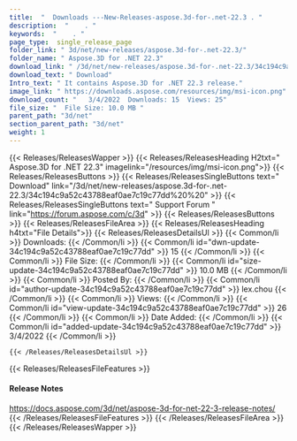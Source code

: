 ```yaml
---
title:  "  Downloads ---New-Releases-aspose.3d-for-.net-22.3 . " 
description:  "    . " 
keywords:  "    . " 
page_type:  single_release_page
folder_link: " 3d/net/new-releases/aspose.3d-for-.net-22.3/"
folder_name: " Aspose.3D for .NET 22.3"
download_link: " /3d/net/new-releases/aspose.3d-for-.net-22.3/34c194c9a52c43788eaf0ae7c19c77dd"
download_text: " Download"
Intro_text: " It contains Aspose.3D for .NET 22.3 release."
image_link: " https://downloads.aspose.com/resources/img/msi-icon.png"
download_count: "   3/4/2022  Downloads: 15  Views: 25"
file_size: "  File Size: 10.0 MB "
parent_path: "3d/net"
section_parent_path: "3d/net"
weight: 1 
---
```


{{< Releases/ReleasesWapper >}}
  {{< Releases/ReleasesHeading H2txt=" Aspose.3D for .NET 22.3" imagelink="/resources/img/msi-icon.png">}}
  {{< Releases/ReleasesButtons >}}
    {{< Releases/ReleasesSingleButtons text=" Download" link="/3d/net/new-releases/aspose.3d-for-.net-22.3/34c194c9a52c43788eaf0ae7c19c77dd%20%20" >}}
    {{< Releases/ReleasesSingleButtons text=" Support Forum " link="https://forum.aspose.com/c/3d" >}}
  {{< Releases/ReleasesButtons >}}
  {{< Releases/ReleasesFileArea >}}
    {{< Releases/ReleasesHeading h4txt="File Details">}}
    {{< Releases/ReleasesDetailsUl >}}
            {{< Common/li  >}} Downloads: {{< /Common/li >}} 
      {{< Common/li id="dwn-update-34c194c9a52c43788eaf0ae7c19c77dd" >}} 15 {{< /Common/li >}} 
      {{< Common/li  >}} File Size: {{< /Common/li >}} 
      {{< Common/li id="size-update-34c194c9a52c43788eaf0ae7c19c77dd" >}} 10.0 MB {{< /Common/li >}} 
      {{< Common/li  >}} Posted By: {{< /Common/li >}} 
      {{< Common/li id="author-update-34c194c9a52c43788eaf0ae7c19c77dd" >}} lex.chou {{< /Common/li >}} 
      {{< Common/li  >}} Views: {{< /Common/li >}} 
      {{< Common/li id="view-update-34c194c9a52c43788eaf0ae7c19c77dd" >}} 26 {{< /Common/li >}} 
      {{< Common/li  >}} Date Added: {{< /Common/li >}} 
      {{< Common/li id="added-update-34c194c9a52c43788eaf0ae7c19c77dd" >}} 3/4/2022 {{< /Common/li >}} 

    {{< /Releases/ReleasesDetailsUl >}}

  {{< Releases/ReleasesFileFeatures >}}
      <h4>Release Notes</h4><div><a href="https://docs.aspose.com/3d/net/aspose-3d-for-net-22-3-release-notes/">https://docs.aspose.com/3d/net/aspose-3d-for-net-22-3-release-notes/</a></div>
  {{< /Releases/ReleasesFileFeatures >}}
 {{< /Releases/ReleasesFileArea >}}
{{< /Releases/ReleasesWapper >}}


